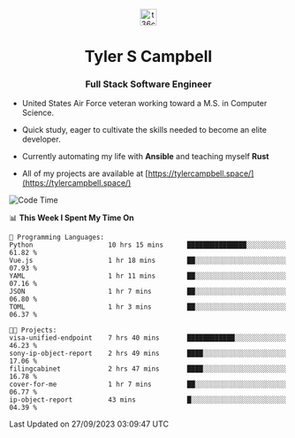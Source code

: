 <p align="center">
<a href="https://www.linkedin.com/in/t36campbell" target="blank"><img align="center" src="https://ik.imagekit.io/t36campbell/Portfolio/linkedin.png.original_m8bbGgPh6.png" alt="t36campbell" height="30" width="30" /></a>
</p>
<h1 align="center">Tyler S Campbell</h1>
<h3 align="center">Full Stack Software Engineer</h3>

* United States Air Force veteran working toward a M.S. in Computer Science.

* Quick study, eager to cultivate the skills needed to become an elite developer.

* Currently automating my life with **Ansible** and teaching myself **Rust**

* All of my projects are available at [https://tylercampbell.space/](https://tylercampbell.space/)

<!--START_SECTION:waka-->
![Code Time](http://img.shields.io/badge/Code%20Time-2%2C842%20hrs%2016%20mins-blue)

📊 **This Week I Spent My Time On** 

```text
💬 Programming Languages: 
Python                   10 hrs 15 mins      ███████████████░░░░░░░░░░   61.82 % 
Vue.js                   1 hr 18 mins        ██░░░░░░░░░░░░░░░░░░░░░░░   07.93 % 
YAML                     1 hr 11 mins        ██░░░░░░░░░░░░░░░░░░░░░░░   07.16 % 
JSON                     1 hr 7 mins         ██░░░░░░░░░░░░░░░░░░░░░░░   06.80 % 
TOML                     1 hr 3 mins         ██░░░░░░░░░░░░░░░░░░░░░░░   06.37 % 

🐱‍💻 Projects: 
visa-unified-endpoint    7 hrs 40 mins       ████████████░░░░░░░░░░░░░   46.23 % 
sony-ip-object-report    2 hrs 49 mins       ████░░░░░░░░░░░░░░░░░░░░░   17.06 % 
filingcabinet            2 hrs 47 mins       ████░░░░░░░░░░░░░░░░░░░░░   16.78 % 
cover-for-me             1 hr 7 mins         ██░░░░░░░░░░░░░░░░░░░░░░░   06.77 % 
ip-object-report         43 mins             █░░░░░░░░░░░░░░░░░░░░░░░░   04.39 % 
```


 Last Updated on 27/09/2023 03:09:47 UTC
<!--END_SECTION:waka-->
